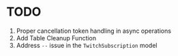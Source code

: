 # TODO

1. Proper cancellation token handling in async operations
1. Add Table Cleanup Function
1. Address `--` issue in the `TwitchSubscription` model
